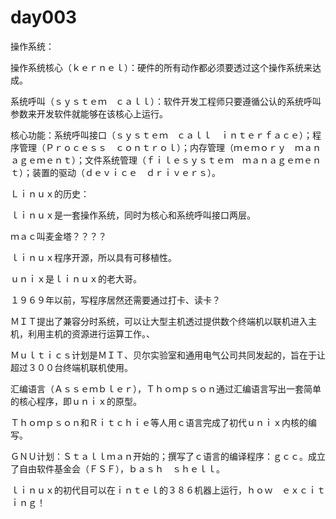 # day003

操作系统：

操作系统核心（ｋｅｒｎｅｌ）：硬件的所有动作都必须要透过这个操作系统来达成。

系统呼叫（ｓｙｓｔｅｍ　ｃａｌｌ）：软件开发工程师只要遵循公认的系统呼叫参数来开发软件就能够在该核心上运行。

核心功能：系统呼叫接口（ｓｙｓｔｅｍ　ｃａｌｌ　ｉｎｔｅｒｆａｃｅ）；程序管理（Ｐｒｏｃｅｓｓ　ｃｏｎｔｒｏｌ）；内存管理（ｍｅｍｏｒｙ　ｍａｎａｇｅｍｅｎｔ）；文件系统管理（ｆｉｌｅｓｙｓｔｅｍ　ｍａｎａｇｅｍｅｎｔ）；装置的驱动（ｄｅｖｉｃｅ　ｄｒｉｖｅｒｓ）。



Ｌｉｎｕｘ的历史：

ｌｉｎｕｘ是一套操作系统，同时为核心和系统呼叫接口两层。

ｍａｃ叫麦金塔？？？？

ｌｉｎｕｘ程序开源，所以具有可移植性。

ｕｎｉｘ是ｌｉｎｕｘ的老大哥。

１９６９年以前，写程序居然还需要通过打卡、读卡？

ＭＩＴ提出了兼容分时系统，可以让大型主机透过提供数个终端机以联机进入主机，利用主机的资源进行运算工作。、

Ｍｕｌｔｉｃｓ计划是ＭＩＴ、贝尔实验室和通用电气公司共同发起的，旨在于让超过３００台终端机联机使用。

汇编语言（Ａｓｓｅｍｂｌｅｒ），Ｔｈｏｍｐｓｏｎ通过汇编语言写出一套简单的核心程序，即ｕｎｉｘ的原型。

Ｔｈｏｍｐｓｏｎ和Ｒｉｔｃｈｉｅ等人用ｃ语言完成了初代ｕｎｉｘ内核的编写。

ＧＮＵ计划：Ｓｔａｌｌｍａｎ开始的；撰写了ｃ语言的编译程序：ｇｃｃ。成立了自由软件基金会（ＦＳＦ），ｂａｓｈ　ｓｈｅｌｌ。



ｌｉｎｕｘ的初代目可以在ｉｎｔｅｌ的３８６机器上运行，ｈｏｗ　ｅｘｃｉｔｉｎｇ！

